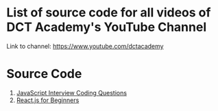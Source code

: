 # List of source code for all videos of DCT Academy's YouTube Channel
Link to channel: https://www.youtube.com/dctacademy

# Source Code
1. [JavaScript Interview Coding Questions](https://github.com/dctacademy/javascript-interview-coding-questions)
2. [React.js for Beginners](https://github.com/dctacademy/react-js-for-beginners)
